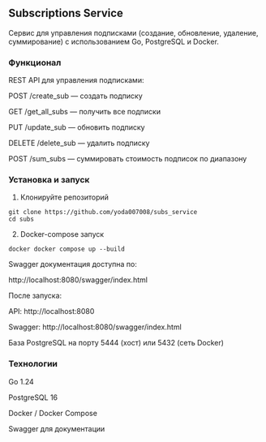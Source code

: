 ## Subscriptions Service

Сервис для управления подписками (создание, обновление, удаление, суммирование) с использованием Go, PostgreSQL и Docker.

### Функционал

REST API для управления подписками:

POST /create_sub — создать подписку

GET /get_all_subs — получить все подписки

PUT /update_sub — обновить подписку

DELETE /delete_sub — удалить подписку

POST /sum_subs — суммировать стоимость подписок по диапазону


### Установка и запуск

1. Клонируйте репозиторий
```plaitext
git clone https://github.com/yoda007008/subs_service
cd subs
```

2. Docker-compose запуск
```plaintext
docker docker compose up --build
```

Swagger документация доступна по:

http://localhost:8080/swagger/index.html

После запуска:

API: http://localhost:8080

Swagger: http://localhost:8080/swagger/index.html

База PostgreSQL на порту 5444 (хост) или 5432 (сеть Docker)


### Технологии
Go 1.24

PostgreSQL 16

Docker / Docker Compose

Swagger для документации
